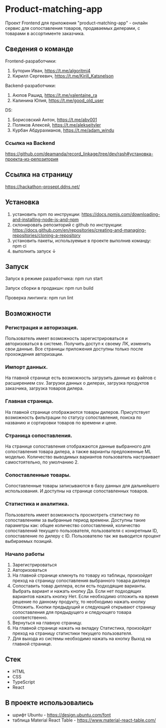 # Product-matching-app

Проект Frontend для приложения "product-matching-app" - онлайн сервис для сопоставления товаров, продаваемых дилерами, с товарами в ассортименте заказчика.


## Сведения о команде
Frontend-разработчики:
1) Буторин Иван, https://t.me/algoritmi4
2) Кирилл Сергеевич, https://t.me/Kirill_Katsnelson

Backend-разработчики:
1) Аюпов Рашид, https://t.me/valentaine_ra
2) Калинина Юлия, https://t.me/good_old_user

DS:
1) Борисовский Антон, https://t.me/abv001
2) Поляков Алексей, https://t.me/alekseityler
3) Курбан Абдурахманов, https://t.me/adam_windu

### Ссылка на Backend

https://github.com/deamanda/record_linkage/tree/dev/rash#установка-проекта-из-репозитория

## Ссылка на страницу

https://hackathon-prosept.ddns.net/

## Установка

1. установить npm по инструкции: https://docs.npmjs.com/downloading-and-installing-node-js-and-npm
2. склонировать репозиторий с github по инструкции: https://docs.github.com/en/repositories/creating-and-managing-repositories/cloning-a-repository
3. установить пакеты, используемые в проекте выполнив команду: npm ci
4. выполнить запуск ↓

## Запуск

Запуск в режиме разработчика: npm run start

Запуск сборки в продакшн: npm run build

Проверка линтинга: npm run lint

## Возможности

### Регистрация и авторизация.

Пользователь имеет возможность зарегистрироваться и авторизоваться в системе. Получить доступ к своему ЛК, изменить свои данные.
Все страницы приложения доступны только после прохождения авторизации.

### Импорт данных.

На главной странице есть возможность загрузить данные из файлов с расширением csv. Загрузки данных о дилерах, загрузка продуктов заказчика, загрузка товаров дилера.

### Главная страница.

На главной странице отображаются товары дилеров. Присутствует возможность фильтрации по статусу сопоставления, поиска по названию и сортировки товаров по времени и цене.

### Страница сопоставления.

На странице сопоставления отображаются данные выбранного для сопоставления товара дилера, а также варианты предложенные ML моделью. Количество выводимых вариантов пользователь настраивает самостоятельно, по умолчанию 2.

### Сопоставленные товары.

Сопоставленные товары записываются в базу данных для дальнейшего использования. И доступны на странице сопоставленных товаров.

### Статистика и аналитика.

Пользователь имеет возможность просмотреть статистику по сопоставлениям за выбранные период времени. Доступны такие параметры как: общее количество сопоставлений, количество сопоставлений текущего пользователя, пользователя с конкретным ID, сопоставление по дилеру с ID. Пользователю так же выводится процент выбираемых позиций.

### Начало работы

1. Зарегистрироваться
2. Авторизоваться
3. На главной странице кликнуть по товару из таблицы, произойдет преход на страницу сопоставления выбранного товара диллера
4. Сопоставить товар диллера, если есть подходящие варианты. Выбрать вариант и нажать кнопку Да. Если нет подходящих вариантов нажать кнопку Нет. Если необходимо отложить на время решение по данному продукту, то необходимо нажать кнопку Отложить.
   Кнопки предыдущий и следующий открывают страницу сопоставления для предыдущего и следующего товара соответственно.
5. Вернуться на главную страницу.
6. На главной странице нажать на вкладку Статистика, произойдет преход на страницу статистики текущего пользователя.
7. Для выхода из системы необходимо нажать на кнопку Выход на главной странице.

## Стек

- HTML
- CSS
- TypeScript
- React


## В проекте использовались
- шрифт Ubuntu - https://design.ubuntu.com/font
- таблица Material React Table - https://www.material-react-table.com/
